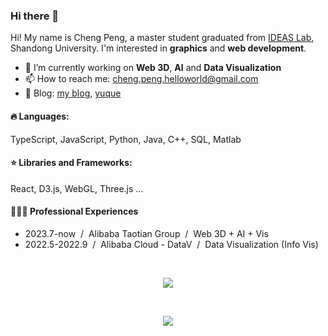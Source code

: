 ### Hi there 👋

Hi! My name is Cheng Peng, a master student graduated from [IDEAS Lab](https://github.com/Ideas-Laboratory), Shandong University. I'm interested in **graphics** and **web development**.

- 🔭 I’m currently working on **Web 3D**, **AI** and **Data Visualization**
- 📫 How to reach me: cheng.peng.helloworld@gmail.com
- 📝 Blog: [my blog](https://viruspc.github.io/blog), [yuque](https://www.yuque.com/pengcheng-fuigs)


#### 🔥 Languages:

  TypeScript, JavaScript, Python, Java,  C++, SQL, Matlab

#### ⭐️ Libraries and Frameworks:

  React, D3.js, WebGL, Three.js ...

#### 👨🏼‍💻 Professional Experiences
- 2023.7-now &nbsp;/&nbsp; Alibaba Taotian Group &nbsp;/&nbsp; Web 3D + AI + Vis
- 2022.5-2022.9 &nbsp;/&nbsp; Alibaba Cloud - DataV &nbsp;/&nbsp; Data Visualization (Info Vis)
  
<br/>

<p align="center">
  <a href="https://github.com/anuraghazra/github-readme-stats">
    <img align="center" src="https://github-readme-stats-lac-eta.vercel.app/api/top-langs/?username=viruspc&theme=blueberry&hide=html,c,c++,css,matlab&exclude_repo=LineFieldOpacity,LineField,old-notes,blog,bookmarks,GeoMapData_CN,datasets,todo-list,paperNotes,github-readme-stats,VirusPC" />
  </a>
</p>

<br/>

<p align="center"> 
  <a href="https://github.com/anuraghazra/github-readme-stat">
    <img align="center" src="https://github-readme-stats-lac-eta.vercel.app/api?username=viruspc&theme=cobalt&count_private=true" />
  </a>
</p>

<!--
**VirusPC/VirusPC** is a ✨ _special_ ✨ repository because its `README.md` (this file) appears on your GitHub profile.

Here are some ideas to get you started:

- 🔭 I’m currently working on ...
- 🌱 I’m currently learning ...
- 👯 I’m looking to collaborate on ...
- 🤔 I’m looking for help with ...
- 💬 Ask me about ...
- 📫 How to reach me: ...
- 😄 Pronouns: ...
- ⚡ Fun fact: ...
-->
